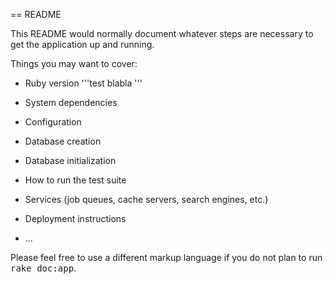 == README

This README would normally document whatever steps are necessary to get the
application up and running.

Things you may want to cover:

* Ruby version
	'''test blabla
	'''


* System dependencies

* Configuration

* Database creation

* Database initialization

* How to run the test suite

* Services (job queues, cache servers, search engines, etc.)

* Deployment instructions

* ...


Please feel free to use a different markup language if you do not plan to run
<tt>rake doc:app</tt>.
